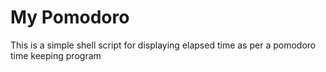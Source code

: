 #  My Pomodoro

This is a simple shell script for displaying elapsed time as per
a pomodoro time keeping program


